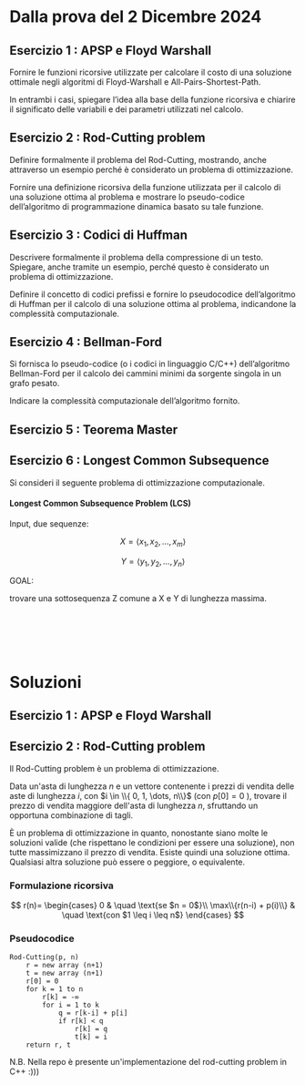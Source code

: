 # Dalla prova del 2 Dicembre 2024


## Esercizio 1 : APSP e Floyd Warshall
Fornire le funzioni ricorsive utilizzate per calcolare il costo di una soluzione ottimale negli algoritmi
di Floyd-Warshall e All-Pairs-Shortest-Path.

In entrambi i casi, spiegare l’idea alla base
della funzione ricorsiva e chiarire il significato delle variabili e dei parametri utilizzati nel calcolo.

## Esercizio 2 : Rod-Cutting problem

Definire formalmente il problema del Rod-Cutting, mostrando, anche attraverso un esempio perché
è considerato un problema di ottimizzazione.

Fornire una definizione ricorsiva della funzione utilizzata
per il calcolo di una soluzione ottima al problema e mostrare lo pseudo-codice dell’algoritmo di programmazione dinamica basato su tale funzione.

## Esercizio 3 : Codici di Huffman
Descrivere formalmente il problema della compressione di un testo. Spiegare, anche tramite un esempio, perché questo è considerato un problema di ottimizzazione. 

Definire il concetto di codici prefissi e fornire lo pseudocodice dell’algoritmo di Huffman per il calcolo di una soluzione ottima
al problema, indicandone la complessità computazionale.

## Esercizio 4 : Bellman-Ford
Si fornisca lo pseudo-codice (o i codici in linguaggio C/C++) dell’algoritmo Bellman-Ford per il calcolo dei cammini minimi da sorgente singola in un grafo pesato. 

Indicare la complessità computazionale dell’algoritmo fornito.

## Esercizio 5 : Teorema Master

## Esercizio 6 : Longest Common Subsequence

Si consideri il seguente problema di ottimizzazione computazionale.

#### Longest Common Subsequence Problem (LCS)

Input, due sequenze: 

$$
X = \langle x_1, x_2, \dots, x_m \rangle
$$

$$
Y = \langle y_1, y_2, \dots, y_n \rangle
$$

GOAL: 

trovare una sottosequenza Z comune a X e Y di lunghezza massima.

<br/>
<br/>
<br/>
<br/>

# Soluzioni

## Esercizio 1 : APSP e Floyd Warshall

## Esercizio 2 : Rod-Cutting problem

Il Rod-Cutting problem è un problema di ottimizzazione.

Data un'asta di lunghezza $n$ e un vettore contenente i prezzi di vendita delle aste di lunghezza $i$, con $i \in \\{ 0, 1, \dots, n\\}$ (con $p[0] = 0$ ), trovare il prezzo di vendita maggiore dell'asta di lunghezza $n$, sfruttando un opportuna combinazione di tagli.

È un problema di ottimizzazione in quanto, nonostante siano molte le soluzioni valide (che rispettano le condizioni per essere una soluzione), non tutte massimizzano il prezzo di vendita. Esiste quindi una soluzione ottima. Qualsiasi altra soluzione può essere o peggiore, o equivalente.

### Formulazione ricorsiva

$$
r(n)=
\begin{cases}
0 & \quad \text{se $n = 0$}\\ 
\max\\{r(n-i) + p(i)\\} & \quad \text{con $1 \leq i \leq n$} 
\end{cases}
$$

### Pseudocodice

```
Rod-Cutting(p, n)
    r = new array (n+1)
    t = new array (n+1)
    r[0] = 0
    for k = 1 to n
        r[k] = -∞
        for i = 1 to k
            q = r[k-i] + p[i]
            if r[k] < q
                r[k] = q
                t[k] = i
    return r, t
```
N.B.
Nella repo è presente un'implementazione del rod-cutting problem in C++ :)))